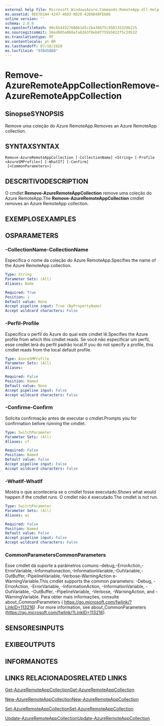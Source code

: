 ```yaml
---
external help file: Microsoft.WindowsAzure.Commands.RemoteApp.dll-Help.xml
ms.assetid: 8E67D1A4-4247-4603-8D26-42D6D48FE686
online version: ''
schema: 2.0.0
ms.openlocfilehash: 90c654432760061d5c2ba36675c958135329b225
ms.sourcegitcommit: 56ed085a868afa8263f8eb0f755b5822f5c29532
ms.translationtype: MT
ms.contentlocale: pt-BR
ms.lasthandoff: 07/18/2020
ms.locfileid: "93945868"
---
```

# <span data-ttu-id="e273e-101">Remove-AzureRemoteAppCollection</span><span class="sxs-lookup"><span data-stu-id="e273e-101">Remove-AzureRemoteAppCollection</span></span>

## <span data-ttu-id="e273e-102">Sinopse</span><span class="sxs-lookup"><span data-stu-id="e273e-102">SYNOPSIS</span></span>
<span data-ttu-id="e273e-103">Remove uma coleção do Azure RemoteApp.</span><span class="sxs-lookup"><span data-stu-id="e273e-103">Removes an Azure RemoteApp collection.</span></span>

## <span data-ttu-id="e273e-104">SYNTAX</span><span class="sxs-lookup"><span data-stu-id="e273e-104">SYNTAX</span></span>

```
Remove-AzureRemoteAppCollection [-CollectionName] <String> [-Profile <AzureSMProfile>] [-WhatIf] [-Confirm]
 [<CommonParameters>]
```

## <span data-ttu-id="e273e-105">DESCRITIVO</span><span class="sxs-lookup"><span data-stu-id="e273e-105">DESCRIPTION</span></span>
<span data-ttu-id="e273e-106">O cmdlet **Remove-AzureRemoteAppCollection** remove uma coleção do Azure RemoteApp.</span><span class="sxs-lookup"><span data-stu-id="e273e-106">The **Remove-AzureRemoteAppCollection** cmdlet removes an Azure RemoteApp collection.</span></span>

## <span data-ttu-id="e273e-107">EXEMPLOS</span><span class="sxs-lookup"><span data-stu-id="e273e-107">EXAMPLES</span></span>

## <span data-ttu-id="e273e-108">OS</span><span class="sxs-lookup"><span data-stu-id="e273e-108">PARAMETERS</span></span>

### <span data-ttu-id="e273e-109">-CollectionName</span><span class="sxs-lookup"><span data-stu-id="e273e-109">-CollectionName</span></span>
<span data-ttu-id="e273e-110">Especifica o nome da coleção do Azure RemoteApp.</span><span class="sxs-lookup"><span data-stu-id="e273e-110">Specifies the name of the Azure RemoteApp collection.</span></span>

```yaml
Type: String
Parameter Sets: (All)
Aliases: Name

Required: True
Position: 1
Default value: None
Accept pipeline input: True (ByPropertyName)
Accept wildcard characters: False
```

### <span data-ttu-id="e273e-111">-Perfil</span><span class="sxs-lookup"><span data-stu-id="e273e-111">-Profile</span></span>
<span data-ttu-id="e273e-112">Especifica o perfil do Azure do qual este cmdlet lê.</span><span class="sxs-lookup"><span data-stu-id="e273e-112">Specifies the Azure profile from which this cmdlet reads.</span></span>
<span data-ttu-id="e273e-113">Se você não especificar um perfil, esse cmdlet lerá do perfil padrão local.</span><span class="sxs-lookup"><span data-stu-id="e273e-113">If you do not specify a profile, this cmdlet reads from the local default profile.</span></span>

```yaml
Type: AzureSMProfile
Parameter Sets: (All)
Aliases: 

Required: False
Position: Named
Default value: None
Accept pipeline input: False
Accept wildcard characters: False
```

### <span data-ttu-id="e273e-114">-Confirme</span><span class="sxs-lookup"><span data-stu-id="e273e-114">-Confirm</span></span>
<span data-ttu-id="e273e-115">Solicita confirmação antes de executar o cmdlet.</span><span class="sxs-lookup"><span data-stu-id="e273e-115">Prompts you for confirmation before running the cmdlet.</span></span>

```yaml
Type: SwitchParameter
Parameter Sets: (All)
Aliases: cf

Required: False
Position: Named
Default value: False
Accept pipeline input: False
Accept wildcard characters: False
```

### <span data-ttu-id="e273e-116">-WhatIf</span><span class="sxs-lookup"><span data-stu-id="e273e-116">-WhatIf</span></span>
<span data-ttu-id="e273e-117">Mostra o que aconteceria se o cmdlet fosse executado.</span><span class="sxs-lookup"><span data-stu-id="e273e-117">Shows what would happen if the cmdlet runs.</span></span>
<span data-ttu-id="e273e-118">O cmdlet não é executado.</span><span class="sxs-lookup"><span data-stu-id="e273e-118">The cmdlet is not run.</span></span>

```yaml
Type: SwitchParameter
Parameter Sets: (All)
Aliases: wi

Required: False
Position: Named
Default value: False
Accept pipeline input: False
Accept wildcard characters: False
```

### <span data-ttu-id="e273e-119">CommonParameters</span><span class="sxs-lookup"><span data-stu-id="e273e-119">CommonParameters</span></span>
<span data-ttu-id="e273e-120">Esse cmdlet dá suporte a parâmetros comuns:-debug,-ErrorAction,-ErrorVariable,-Informationaction,-InformationVariable,-OutVariable,-OutBuffer,-PipelineVariable,-Verbose-WarningAction e-WarningVariable.</span><span class="sxs-lookup"><span data-stu-id="e273e-120">This cmdlet supports the common parameters: -Debug, -ErrorAction, -ErrorVariable, -InformationAction, -InformationVariable, -OutVariable, -OutBuffer, -PipelineVariable, -Verbose, -WarningAction, and -WarningVariable.</span></span> <span data-ttu-id="e273e-121">Para obter mais informações, consulte about_CommonParameters ( https://go.microsoft.com/fwlink/?LinkID=113216) .</span><span class="sxs-lookup"><span data-stu-id="e273e-121">For more information, see about_CommonParameters (https://go.microsoft.com/fwlink/?LinkID=113216).</span></span>

## <span data-ttu-id="e273e-122">SENSORES</span><span class="sxs-lookup"><span data-stu-id="e273e-122">INPUTS</span></span>

## <span data-ttu-id="e273e-123">EXIBE</span><span class="sxs-lookup"><span data-stu-id="e273e-123">OUTPUTS</span></span>

## <span data-ttu-id="e273e-124">INFORMA</span><span class="sxs-lookup"><span data-stu-id="e273e-124">NOTES</span></span>

## <span data-ttu-id="e273e-125">LINKS RELACIONADOS</span><span class="sxs-lookup"><span data-stu-id="e273e-125">RELATED LINKS</span></span>

[<span data-ttu-id="e273e-126">Get-AzureRemoteAppCollection</span><span class="sxs-lookup"><span data-stu-id="e273e-126">Get-AzureRemoteAppCollection</span></span>](./Get-AzureRemoteAppCollection.md)

[<span data-ttu-id="e273e-127">New-AzureRemoteAppCollection</span><span class="sxs-lookup"><span data-stu-id="e273e-127">New-AzureRemoteAppCollection</span></span>](./New-AzureRemoteAppCollection.md)

[<span data-ttu-id="e273e-128">Set-AzureRemoteAppCollection</span><span class="sxs-lookup"><span data-stu-id="e273e-128">Set-AzureRemoteAppCollection</span></span>](./Set-AzureRemoteAppCollection.md)

[<span data-ttu-id="e273e-129">Update-AzureRemoteAppCollection</span><span class="sxs-lookup"><span data-stu-id="e273e-129">Update-AzureRemoteAppCollection</span></span>](./Update-AzureRemoteAppCollection.md)


